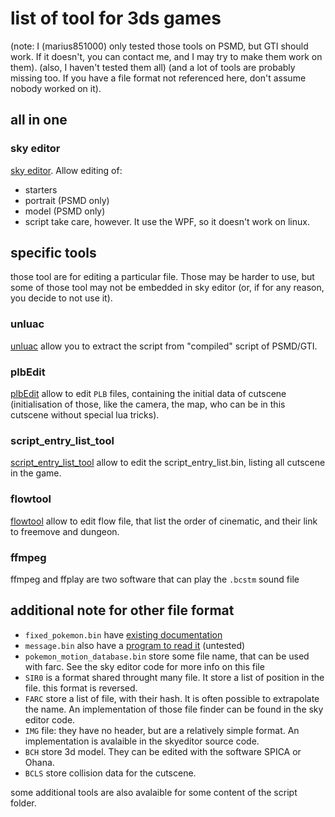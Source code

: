 # list of tool for 3ds games
(note: I (marius851000) only tested those tools on PSMD, but GTI should work. If it doesn't, you can contact me, and I may try to make them work on them).
(also, I haven't tested them all)
(and a lot of tools are probably missing too. If you have a file format not referenced here, don't assume nobody worked on it).

## all in one
### sky editor
[sky editor](https://projectpokemon.org/tutorials/rom/editing-roms-with-sky-editor/).
Allow editing of:
- starters
- portrait (PSMD only)
- model (PSMD only)
- script
take care, however. It use the WPF, so it doesn't work on linux.
## specific tools
those tool are for editing a particular file. Those may be harder to use, but some of those tool may not be embedded in sky editor (or, if for any reason, you decide to not use it).
### unluac
[unluac](https://sourceforge.net/projects/unluac/) allow you to extract the script from "compiled" script of PSMD/GTI.
### plbEdit
[plbEdit](https://github.com/EddyK28/plbEdit) allow to edit `PLB` files, containing the initial data of cutscene (initialisation of those, like the camera, the map, who can be in this cutscene without special lua tricks).
### script_entry_list_tool
[script_entry_list_tool](https://github.com/marius851000/script_entry_list_tool) allow to edit the script_entry_list.bin, listing all cutscene in the game.
### flowtool
[flowtool](https://github.com/marius851000/flowtool) allow to edit flow file, that list the order of cinematic, and their link to freemove and dungeon.
### ffmpeg
ffmpeg and ffplay are two software that can play the `.bcstm` sound file
## additional note for other file format
- `fixed_pokemon.bin` have [existing documentation](https://projectpokemon.org/docs/mystery-dungeon-3ds/fixed_pokemonbin-r18/)
- `message.bin` also have a [program to read it](https://gist.github.com/mid-kid/8279635ee8dc57560e96) (untested)
- `pokemon_motion_database.bin` store some file name, that can be used with farc. See the sky editor code for more info on this file
- `SIR0` is a format shared throught many file. It store a list of position in the file. this format is reversed.
- `FARC` store a list of file, with their hash. It is often possible to extrapolate the name. An implementation of those file finder can be found in the sky editor code.
- `IMG` file: they have no header, but are a relatively simple format. An implementation is avalaible in the skyeditor source code.
- `BCH` store 3d model. They can be edited with the software SPICA or Ohana.
- `BCLS` store collision data for the cutscene.

some additional tools are also avalaible for some content of the script folder.
